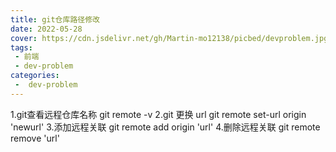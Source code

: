 ```yaml
---
title: git仓库路径修改
date: 2022-05-28
cover: https://cdn.jsdelivr.net/gh/Martin-mo12138/picbed/devproblem.jpg
tags:
 - 前端
 - dev-problem
categories:
 -  dev-problem
---
```


1.git查看远程仓库名称   git remote -v
2.git 更换 url   git remote set-url origin  'newurl'
3.添加远程关联  git remote add origin 'url'
4.删除远程关联  git remote remove 'url'